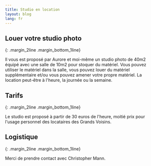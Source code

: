 ```yaml
---
title: Studio en location
layout: blog
lang: fr
---
```


## Louer votre studio photo
{: .margin_2line .margin_bottom_1line}

Il vous est proposé par Aurore et moi-même un studio photo de 40m2 équipé avec une salle de 10m2 pour stoquer du matériel. Vous pouvez utiliser le matériel dans la salle, vous pouvez louer du matériel supplémentaire et/ou vous pouvez amener votre propre matériel. La location peut-être à l'heure, la journée ou la semaine.

## Tarifs
{: .margin_2line .margin_bottom_1line}

Le studio est proposé à partir de 30 euros de l'heure, moitié prix pour l'usage personnel des locataires des Grands Voisins. 

## Logistique
{: .margin_2line .margin_bottom_1line}

Merci de prendre contact avec Christopher Mann.